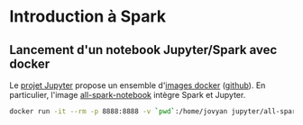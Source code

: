 # Introduction à Spark

## Lancement d'un notebook Jupyter/Spark avec docker
Le [projet Jupyter](http://jupyter.org/) propose un ensemble d'[images docker](https://hub.docker.com/u/jupyter/) ([github](https://github.com/jupyter/docker-stacks)).
En particulier, l'image [all-spark-notebook](https://hub.docker.com/r/jupyter/all-spark-notebook/) intègre Spark et Jupyter.

```bash
docker run -it --rm -p 8888:8888 -v `pwd`:/home/jovyan jupyter/all-spark-notebook
```

